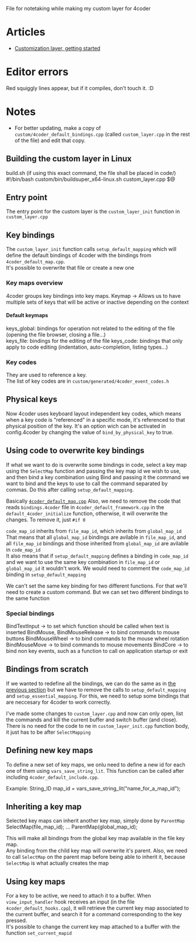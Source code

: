 File for notetaking while making my custom layer for 4coder

# Articles
- [Customization layer, getting started](https://4coder.handmade.network/forums/articles/t/7319-customization_layer_-_getting_started__4coder_4.1_])

# Editor errors
Red squiggly lines appear, but if it compiles, don't touch it. :D

# Notes
- For better updating, make a copy of `custom/4coder_default_bindings.cpp` (called `custom_layer.cpp` in the rest of the file) and edit that copy. 

## Building the custom layer in Linux
build.sh (if using this exact command, the file shall be placed in code/)
    #!/bin/bash
    custom/bin/buildsuper_x64-linux.sh custom_layer.cpp $@

## Entry point
The entry point for the custom layer is the `custom_layer_init` function in `custom_layer.cpp` 

## Key bindings
The `custom_layer_init` function calls `setup_default_mapping` which will define the default bindings of 4coder with the bindings from `4coder_default_map.cpp`.  
It's possible to overwrite that file or create a new one

### Key maps overview
4coder groups key bindings into key maps.
Keymap -> Allows us to have multiple sets of keys that will be active or inactive depending on the context

#### Default keymaps
keys_global: bindings for operation not related to the editing of the file (opening the file browser, closing a file...)   
keys_file: bindings for the editing of the file
keys_code: bindings that only apply to code editing (indentation, auto-completion, listing types...)

### Key codes
They are used to reference a key.   
The list of key codes are in `custom/generated/4coder_event_codes.h` 

## Physical keys
Now 4coder uses keyboard layout independent key codes, which means when a key code is "referenced" in a specific mode, it's referenced to that physical position of the key.
It's an option wich can be activated in config.4coder by changing the value of `bind_by_physical_key` to true.

## Using code to overwrite key bindings
If what we want to do is overwrite some bindings in code, select a key map using the `SelectMap` function and passing the key map id we wish to use, and then bind a key combination using Bind and passing it the command we want to bind and the keys to use to call the command separated by commas. Do this after calling `setup_default_mapping`.  

Basically [`4coder_default_map.cpp`](code/custom/4coder_default_map.cpp)
Also, we need to remove the code that reads `bindings.4coder` file in `4coder_default_framework.cpp` in the `default_4coder_initialize` function, otherwise, it will overwrite the changes.
To remove it, just `#if 0` 

`code_map_id` inherits from `file_map_id`, which inherits from `global_map_id`   
That means that all `global_map_id` bindings are avilable in `file_map_id`, and all `file_map_id` bindings and those inherited from `global_map_id` are avilable in `code_map_id`   
It also means that if `setup_default_mapping` defines a binding in `code_map_id` and we want to use the same key combination in `file_map_id` or `global_map_id` it wouldn't work. We would need to comment the `code_map_id` binding in `setup_default_mapping`  

We can't set the same key binding for two different functions. For that we'll need to create a custom command. But we can set two different bindings to the same function

### Special bindings
BindTextInput -> to set which function should be called when text is inserted
BindMouse, BindMouseRelease -> to bind commands to mouse buttons
BindMouseWheel -> to bind commands to the mouse wheel rotation
BindMouseMove -> to bind commands to mouse movements
BindCore -> to bind non key events, such as a function to call on application startup or exit

## Bindings from scratch
If we wanted to redefine all the bindings, we can do the same as in [the previous section](#using-code-to-overwrite-key-bindings) but we have to remove the calls to `setup_default_mapping` and `setup_essential_mapping`. For this, we need to setup some bindings that are neccesary for 4coder to work correctly.   

I've made some changes to `custom_layer.cpp` and now can only open, list the commands and kill the current buffer and switch buffer (and close). There is no need for the code to ne in `custom_layer_init.cpp` function body, it just has to be after `SelectMapping`

## Defining new key maps
To define a new set of key maps, we onlu need to define a new id for each one of them using `vars_save_string_lit`. This function can be called after including `4coder_default_include.cpp`.

Example:
    String_ID map_id = vars_save_string_lit("name_for_a_map_id");

## Inheriting a key map
Selected key maps can inherit another key map, simply done by `ParentMap`
    SelectMap(file_map_id);
    ...
    ParentMap(global_map_id);

This will make all bindings from the global key map available in the file key map.   
Any binding from the child key map will overwrite it's parent.
Also, we need to call `SelectMap` on the parent map before being able to inherit it, because `SelectMap` is what actually creates the map

## Using key maps
For a key to be active, we need to attach it to a buffer. 
When `view_input_handler` hook receives an input (in the file `4coder_default_hooks.cpp`), it will retrieve the current key map associated to the current buffer, and search it for a command corresponding to the key pressed.   
It's possible to change the current key map attached to a buffer with the function `set_current_mapid`

